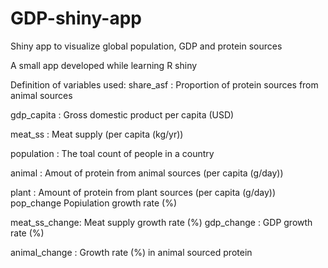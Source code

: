 # GDP-shiny-app
Shiny app to visualize global population, GDP and protein sources

A small app developed while learning R shiny

Definition of variables used: share_asf : Proportion of protein sources from animal sources

gdp_capita : Gross domestic product per capita (USD)

meat_ss : Meat supply (per capita (kg/yr))

population : The toal count of people in a country

animal : Amout of protein from animal sources (per capita (g/day))

plant : Amount of protein from plant sources (per capita (g/day)) pop_change Popiulation growth rate (%)

meat_ss_change: Meat supply growth rate (%) gdp_change : GDP growth rate (%)

animal_change : Growth rate (%) in animal sourced protein
